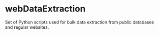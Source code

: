 # webDataExtraction
Set of Python scripts used for bulk data extraction from public databases and regular websites.
